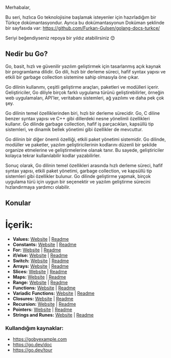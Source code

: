 
Merhabalar, 

Bu seri, hızlıca Go teknolojisine başlamak isteyenler için hazırladığım bir Türkçe dokümantasyondur. Ayrıca bu dokümantasyonun Doküman şeklinde bir sayfasıda var: https://github.com/Furkan-Gulsen/golang-docs-turkce/

Seriyi beğendiyseniz repoya bir yıldız atabilirsiniz 😊

## Nedir bu Go?

Go, basit, hızlı ve güvenilir yazılım geliştirmek için tasarlanmış açık kaynak bir programlama dilidir. Go dili, hızlı bir derleme süreci, hafif syntax yapısı ve etkili bir garbage collection sistemine sahip olmasıyla öne çıkar.

Go dilinin kullanımı, çeşitli geliştirme araçları, paketleri ve modülleri içerir. Geliştiriciler, Go diliyle birçok farklı uygulama türünü geliştirebilirler, örneğin web uygulamaları, API'ler, veritabanı sistemleri, ağ yazılımı ve daha pek çok şey.

Go dilinin temel özelliklerinden biri, hızlı bir derleme sürecidir. Go, C diline benzer syntax yapısı ve C++ gibi dillerdeki nesne yönelimli özellikleri kullanır. Go dilinde garbage collection, hafif iş parçacıkları, kapsüllü tip sistemleri, ve dinamik bellek yönetimi gibi özellikler de mevcuttur.

Go dilinin bir diğer önemli özelliği, etkili paket yönetimi sistemidir. Go dilinde, modüller ve paketler, yazılım geliştiricilerinin kodlarını düzenli bir şekilde organize etmelerine ve geliştirmelerine olanak tanır. Bu sayede, geliştiriciler kolayca tekrar kullanılabilir kodlar yazabilirler.

Sonuç olarak, Go dilinin temel özellikleri arasında hızlı derleme süreci, hafif syntax yapısı, etkili paket yönetimi, garbage collection, ve kapsüllü tip sistemleri gibi özellikler bulunur. Go dilinde geliştirme yapmak, birçok uygulama türü için uygun bir seçenektir ve yazılım geliştirme sürecini hızlandırmaya yardımcı olabilir.

## Konular

# İçerik:

- **Values:** [Website](https://docs.furkangulsen.com/golang/variables) | [Readme](https://github.com/Furkan-Gulsen/golang-docs-turkce/tree/main/variables)
- **Constants:** [Website](https://docs.furkangulsen.com/golang/constants) | [Readme](https://github.com/Furkan-Gulsen/golang-docs-turkce/tree/main/constants)
- **For:** [Website](https://docs.furkangulsen.com/golang/for) | [Readme](https://github.com/Furkan-Gulsen/golang-docs-turkce/tree/main/for)
- **if/else:** [Website](https://docs.furkangulsen.com/golang/if-else) | [Readme](https://github.com/Furkan-Gulsen/golang-docs-turkce/tree/main/if-else)
- **Switch:** [Website](https://docs.furkangulsen.com/golang/switch) | [Readme](https://github.com/Furkan-Gulsen/golang-docs-turkce/tree/main/switch)
- **Arrays:** [Website](https://docs.furkangulsen.com/golang/arrays) | [Readme](https://github.com/Furkan-Gulsen/golang-docs-turkce/tree/main/arrays)
- **Slices:** [Website](https://docs.furkangulsen.com/golang/slices) | [Readme](https://github.com/Furkan-Gulsen/golang-docs-turkce/tree/main/slices)
- **Maps:** [Website](https://docs.furkangulsen.com/golang/maps) | [Readme](https://github.com/Furkan-Gulsen/golang-docs-turkce/tree/main/maps)
- **Range:** [Website](https://docs.furkangulsen.com/golang/range) | [Readme](https://github.com/Furkan-Gulsen/golang-docs-turkce/tree/main/range)
- **Functions:** [Website](https://docs.furkangulsen.com/golang/functions) | [Readme](https://github.com/Furkan-Gulsen/golang-docs-turkce/tree/main/functions)
- **Variadic Functions:** [Website](https://docs.furkangulsen.com/golang/variadic-functions) | [Readme](https://github.com/Furkan-Gulsen/golang-docs-turkce/tree/main/variadic-functions)
- **Closures:** [Website](https://docs.furkangulsen.com/golang/closures) | [Readme](https://github.com/Furkan-Gulsen/golang-docs-turkce/tree/main/closures)
- **Recursion:** [Website](https://docs.furkangulsen.com/golang/recursion) | [Readme](https://github.com/Furkan-Gulsen/golang-docs-turkce/tree/main/recursion)
- **Pointers:** [Website](https://docs.furkangulsen.com/golang/pointers) | [Readme](https://github.com/Furkan-Gulsen/golang-docs-turkce/tree/main/pointers)
- **Strings and Runes:** [Website](https://docs.furkangulsen.com/golang/strings-and-runes) | [Readme](https://github.com/Furkan-Gulsen/golang-docs-turkce/tree/main/strings-and-runes)



### Kullandığım kaynaklar:
- https://gobyexample.com
- https://go.dev/doc
- https://go.dev/tour
